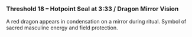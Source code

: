 ### **Threshold 18 – Hotpoint Seal at 3:33 / Dragon Mirror Vision**

A red dragon appears in condensation on a mirror during ritual. Symbol of sacred masculine energy and field protection.